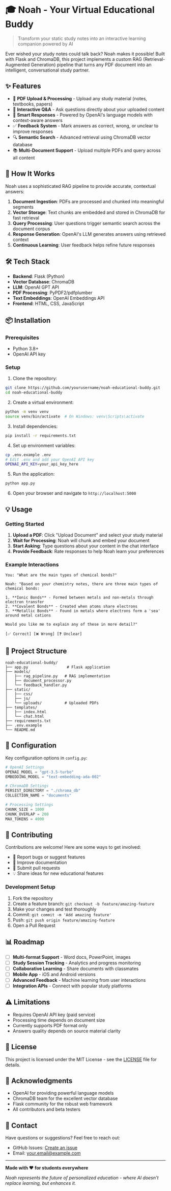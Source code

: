 # 🎓 Noah - Your Virtual Educational Buddy

> Transform your static study notes into an interactive learning companion powered by AI

Ever wished your study notes could talk back? Noah makes it possible! Built with Flask and ChromaDB, this project implements a custom RAG (Retrieval-Augmented Generation) pipeline that turns any PDF document into an intelligent, conversational study partner.

## ✨ Features

- 📄 **PDF Upload & Processing** - Upload any study material (notes, textbooks, papers)
- 💬 **Interactive Q&A** - Ask questions directly about your uploaded content
- 🤖 **Smart Responses** - Powered by OpenAI's language models with context-aware answers
- ✅ **Feedback System** - Mark answers as correct, wrong, or unclear to improve responses
- 🔍 **Semantic Search** - Advanced retrieval using ChromaDB vector database
- 📚 **Multi-Document Support** - Upload multiple PDFs and query across all content

## 🚀 How It Works

Noah uses a sophisticated RAG pipeline to provide accurate, contextual answers:

1. **Document Ingestion**: PDFs are processed and chunked into meaningful segments
2. **Vector Storage**: Text chunks are embedded and stored in ChromaDB for fast retrieval
3. **Query Processing**: User questions trigger semantic search across the document corpus
4. **Response Generation**: OpenAI's LLM generates answers using retrieved context
5. **Continuous Learning**: User feedback helps refine future responses

## 🛠️ Tech Stack

- **Backend**: Flask (Python)
- **Vector Database**: ChromaDB
- **LLM**: OpenAI GPT API
- **PDF Processing**: PyPDF2/pdfplumber
- **Text Embeddings**: OpenAI Embeddings API
- **Frontend**: HTML, CSS, JavaScript

## 📦 Installation

### Prerequisites

- Python 3.8+
- OpenAI API key

### Setup

1. Clone the repository:
```bash
git clone https://github.com/yourusername/noah-educational-buddy.git
cd noah-educational-buddy
```

2. Create a virtual environment:
```bash
python -m venv venv
source venv/bin/activate  # On Windows: venv\Scripts\activate
```

3. Install dependencies:
```bash
pip install -r requirements.txt
```

4. Set up environment variables:
```bash
cp .env.example .env
# Edit .env and add your OpenAI API key
OPENAI_API_KEY=your_api_key_here
```

5. Run the application:
```bash
python app.py
```

6. Open your browser and navigate to `http://localhost:5000`

## 💡 Usage

### Getting Started

1. **Upload a PDF**: Click "Upload Document" and select your study material
2. **Wait for Processing**: Noah will chunk and embed your document
3. **Start Asking**: Type questions about your content in the chat interface
4. **Provide Feedback**: Rate responses to help Noah learn your preferences

### Example Interactions

```
You: "What are the main types of chemical bonds?"

Noah: "Based on your chemistry notes, there are three main types of chemical bonds:

1. **Ionic Bonds** - Formed between metals and non-metals through electron transfer
2. **Covalent Bonds** - Created when atoms share electrons
3. **Metallic Bonds** - Found in metals where electrons form a 'sea' around metal cations

Would you like me to explain any of these in more detail?"

[✅ Correct] [❌ Wrong] [❓ Unclear]
```

## 📁 Project Structure

```
noah-educational-buddy/
├── app.py                 # Flask application
├── models/
│   ├── rag_pipeline.py   # RAG implementation
│   ├── document_processor.py
│   └── feedback_handler.py
├── static/
│   ├── css/
│   ├── js/
│   └── uploads/          # Uploaded PDFs
├── templates/
│   ├── index.html
│   └── chat.html
├── requirements.txt
├── .env.example
└── README.md
```

## 🔧 Configuration

Key configuration options in `config.py`:

```python
# OpenAI Settings
OPENAI_MODEL = "gpt-3.5-turbo"
EMBEDDING_MODEL = "text-embedding-ada-002"

# ChromaDB Settings
PERSIST_DIRECTORY = "./chroma_db"
COLLECTION_NAME = "documents"

# Processing Settings
CHUNK_SIZE = 1000
CHUNK_OVERLAP = 200
MAX_TOKENS = 4000
```

## 🤝 Contributing

Contributions are welcome! Here are some ways to get involved:

- 🐛 Report bugs or suggest features
- 📝 Improve documentation
- 🔧 Submit pull requests
- 💡 Share ideas for new educational features

### Development Setup

1. Fork the repository
2. Create a feature branch: `git checkout -b feature/amazing-feature`
3. Make your changes and test thoroughly
4. Commit: `git commit -m 'Add amazing feature'`
5. Push: `git push origin feature/amazing-feature`
6. Open a Pull Request

## 📊 Roadmap

- [ ] **Multi-format Support** - Word docs, PowerPoint, images
- [ ] **Study Session Tracking** - Analytics and progress monitoring  
- [ ] **Collaborative Learning** - Share documents with classmates
- [ ] **Mobile App** - iOS and Android versions
- [ ] **Advanced Feedback** - Machine learning from user interactions
- [ ] **Integration APIs** - Connect with popular study platforms

## ⚠️ Limitations

- Requires OpenAI API key (paid service)
- Processing time depends on document size
- Currently supports PDF format only
- Answers quality depends on source material clarity

## 📄 License

This project is licensed under the MIT License - see the [LICENSE](LICENSE) file for details.

## 🙏 Acknowledgments

- OpenAI for providing powerful language models
- ChromaDB team for the excellent vector database
- Flask community for the robust web framework
- All contributors and beta testers

## 📧 Contact

Have questions or suggestions? Feel free to reach out:

- GitHub Issues: [Create an issue](https://github.com/amangupta201/PDF-RAG-Bot/issues)
- Email: your.email@example.com

---

**Made with ❤️ for students everywhere**

*Noah represents the future of personalized education - where AI doesn't replace learning, but enhances it.*
